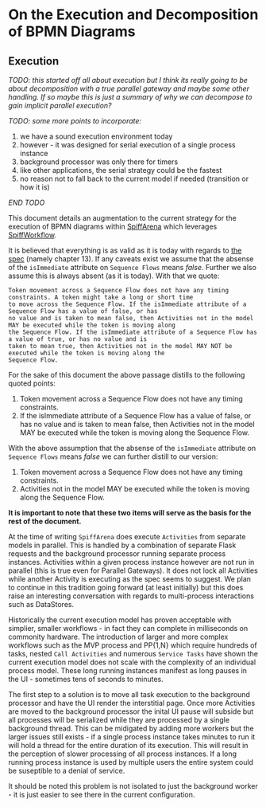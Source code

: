 # On the Execution and Decomposition of BPMN Diagrams

## Execution

_TODO: this started off all about execution but I think its really going to be about decomposition with a true parallel gateway and maybe some other handling. If so maybe this is just a summary of why we can decompose to gain implicit parallel execution?_

_TODO: some more points to incorporate:_

1. we have a sound execution environment today
2. however - it was designed for serial execution of a single process instance
3. background processor was only there for timers
4. like other applications, the serial strategy could be the fastest
5. no reason not to fall back to the current model if needed (transition or how it is)

_END TODO_

This document details an augmentation to the current strategy for the execution of BPMN diagrams within [SpiffArena](https://github.com/sartography/spiff-arena) which leverages [SpiffWorkflow](https://github.com/sartography/SpiffWorkflow).

It is believed that everything is as valid as it is today with regards to [the spec](https://www.omg.org/spec/BPMN/2.0/PDF) (namely chapter 13). If any caveats exist we assume that the absense of the `isImmediate` attribute on `Sequence Flows` means _false_. Further we also assume this is always absent (as it is today). With that we quote:

```
Token movement across a Sequence Flow does not have any timing constraints. A token might take a long or short time
to move across the Sequence Flow. If the isImmediate attribute of a Sequence Flow has a value of false, or has
no value and is taken to mean false, then Activities not in the model MAY be executed while the token is moving along
the Sequence Flow. If the isImmediate attribute of a Sequence Flow has a value of true, or has no value and is
taken to mean true, then Activities not in the model MAY NOT be executed while the token is moving along the
Sequence Flow.
```

For the sake of this document the above passage distills to the following quoted points:

1. Token movement across a Sequence Flow does not have any timing constraints.
2. If the isImmediate attribute of a Sequence Flow has a value of false, or has no value and is taken to mean false, then Activities not in the model MAY be executed while the token is moving along the Sequence Flow.

With the above assumption that the absense of the `isImmediate` attribute on `Sequence Flows` means _false_ we can further distill to our version:

1. Token movement across a Sequence Flow does not have any timing constraints.
2. Activities not in the model MAY be executed while the token is moving along the Sequence Flow.

**It is important to note that these two items will serve as the basis for the rest of the document.**

At the time of writing `SpiffArena` does execute `Activities` from separate models in parallel. This is handled by a combination of separate Flask requests and the background processor running separate process instances. Activities within a given process instance however are not run in parallel (this is true even for Parallel Gateways). It does not lock all Activities while another Activity is executing as the spec seems to suggest. We plan to continue in this tradition going forward (at least initially) but this does raise an interesting conversation with regards to multi-process interactions such as DataStores.

Historically the current execution model has proven acceptable with simplier, smaller workflows - in fact they can complete in milliseconds on commonity hardware. The introduction of larger and more complex workflows such as the MVP process and PP{1,N} which require hundreds of tasks, nested `Call Activities` and numerous `Service Tasks` have shown the current execution model does not scale with the complexity of an individual process model. These long running instances manifest as long pauses in the UI - sometimes tens of seconds to minutes. 

The first step to a solution is to move all task execution to the background processor and have the UI render the interstitial page. Once more Activities are moved to the background processor the inital UI pause will subside but all processes will be serialized while they are processed by a single background thread. This can be midigated by adding more workers but the larger issues still exists - if a single process instance takes minutes to run it will hold a thread for the entire duration of its execution. This will result in the perception of slower processing of all process instances. If a long running process instance is used by multiple users the entire system could be suseptible to a denial of service.

It should be noted this problem is not isolated to just the background worker - it is just easier to see there in the current configuration.


